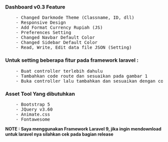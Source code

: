 <h3>Dashboard v0.3 Feature</h3>
<pre>
    - Changed Darkmode Theme (Classname, ID, dll)
    - Responsive Design
    - Add Format Currency Rupiah (JS)
    - Preferences Setting
    - Changed Navbar Default Color
    - Changed Sidebar Default Color
    - Read, Write, Edit data file JSON (Setting)
</pre>

<h3>Untuk setting beberapa fitur pada framework laravel : </h3>
<pre>
    - Buat controller terlebih dahulu
    - Tambahkan code route dan sesuaikan pada gambar 1
    - Buka controller lalu tambahkan dan sesuaikan dengan code pada gambar 2
</pre>

<h3>Asset Tool Yang dibutuhkan</h3>
<pre>
    - Bootstrap 5
    - JQuery v3.60
    - Animate.css
    - Fontawesome
</pre>

<b>NOTE : Saya menggunakan Framework Laravel 9, jika ingin mendownload untuk laravel nya silahkan cek pada bagian release</b>
